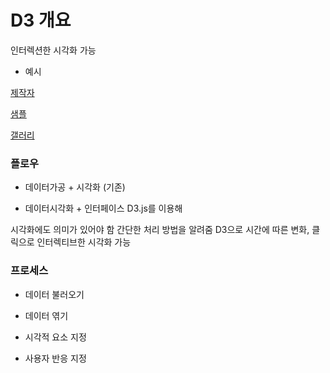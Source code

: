 # D3 개요

인터렉션한 시각화 가능

* 예시

[제작자](https://bost.ocks.org)

[샘플](bl.ocks.org/mbostock)

[갤러리](http://christopheviau.com/d3list/gallery.html)

### 플로우

* 데이터가공 + 시각화 (기존)

* 데이터시각화 + 인터페이스
D3.js를 이용해

시각화에도 의미가 있어야 함
간단한 처리 방법을 알려줌
D3으로 시간에 따른 변화, 클릭으로 인터렉티브한 시각화 가능

### 프로세스

* 데이터 불러오기

* 데이터 엮기

* 시각적 요소 지정

* 사용자 반응 지정